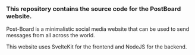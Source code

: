 <h3> This repository contains the source code for the PostBoard website. </h3>

<p> Post-Board is a minimalistic social media website that can be used to send messages from all across the world.</p>

<p> This website uses SvelteKit for the frontend and NodeJS for the backend.</p>
